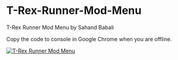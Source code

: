 # T-Rex-Runner-Mod-Menu
T-Rex Runner Mod Menu
by Sahand Babali

Copy the code to console in Google Chrome when you are offline.<br/>


[![T-Rex Runner Mod Menu](https://img.youtube.com/vi/nFU178xxtc8/0.jpg)](https://www.youtube.com/watch?v=nFU178xxtc8)
